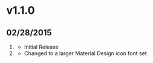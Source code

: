 # v1.1.0
## 02/28/2015

1. [](#new)
    * Initial Release
2. [](#improved)
    * Changed to a larger Material Design icon font set
